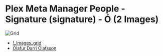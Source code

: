 # Plex Meta Manager People - Signature (signature) - Ó (2 Images)
![Grid](grid.jpg)

* [!_Images_grid](https://raw.githubusercontent.com/meisnate12/Plex-Meta-Manager-People-signature/master/Ó/Images/%21_Images_grid.jpg)
* [Ólafur Darri Ólafsson](https://raw.githubusercontent.com/meisnate12/Plex-Meta-Manager-People-signature/master/Ó/Images/%C3%93lafur%20Darri%20%C3%93lafsson.jpg)